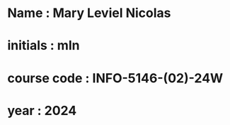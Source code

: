 #   Name : Mary Leviel Nicolas

#   initials : mln
#   course code : INFO-5146-(02)-24W
#   year : 2024